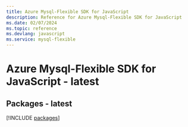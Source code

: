 ```yaml
---
title: Azure Mysql-Flexible SDK for JavaScript
description: Reference for Azure Mysql-Flexible SDK for JavaScript
ms.date: 02/07/2024
ms.topic: reference
ms.devlang: javascript
ms.service: mysql-flexible
---
```

# Azure Mysql-Flexible SDK for JavaScript - latest
## Packages - latest
[!INCLUDE [packages](mysql-flexible-index.md)]